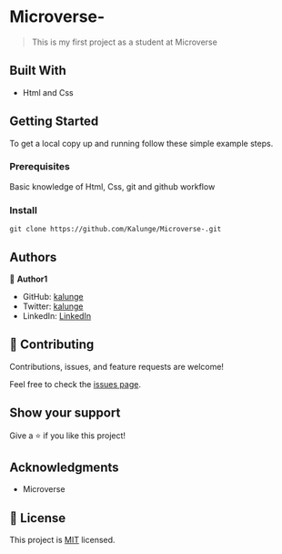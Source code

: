 # Microverse-

> This is my first project as a student at Microverse


## Built With

- Html and Css


## Getting Started

To get a local copy up and running follow these simple example steps.

### Prerequisites

 Basic knowledge of Html, Css, git and github workflow

### Install
```
git clone https://github.com/Kalunge/Microverse-.git

```

## Authors

👤 **Author1**

- GitHub: [kalunge](https://github.com/kalunge)
- Twitter: [kalunge](https://twitter.com/titus_muthomi)
- LinkedIn: [LinkedIn](https://www.linkedin.com/in/muthomi-titus-295024181/)

## 🤝 Contributing

Contributions, issues, and feature requests are welcome!

Feel free to check the [issues page](../../issues/).

## Show your support

Give a ⭐️ if you like this project!

## Acknowledgments

- Microverse

## 📝 License

This project is [MIT](./MIT.md) licensed.